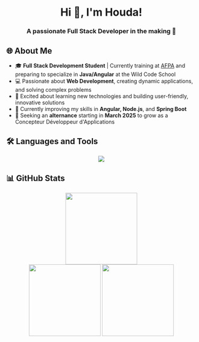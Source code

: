 <h1 align="center">Hi 👋, I'm Houda!</h1>
<h3 align="center">A passionate Full Stack Developer in the making 🚀</h3>



## 🌐 About Me  

- 🎓 **Full Stack Development Student** | Currently training at [AFPA](https://www.afpa.fr/) and preparing to specialize in **Java/Angular** at the Wild Code School  
- 💻 Passionate about **Web Development**, creating dynamic applications, and solving complex problems  
- 🚀 Excited about learning new technologies and building user-friendly, innovative solutions  
- 🌱 Currently improving my skills in **Angular, Node.js**, and **Spring Boot**  
- 🎯 Seeking an **alternance** starting in **March 2025** to grow as a Concepteur Développeur d'Applications  


## 🛠️ Languages and Tools  

<p align="center">
    <img src="https://skillicons.dev/icons?i=html,css,js,ts,angular,java,python,nodejs,git,docker,postgresql,mysql,vscodium,eclipse,spring,react&theme=dark&perline=8" />
</p>



## 📊 GitHub Stats  

<div align="center">
  <img src="http://github-profile-summary-cards.vercel.app/api/cards/profile-details?username=HoudaAsma&theme=github_dark" height="190" />
</div>
<div align="center">
  <img src="http://github-profile-summary-cards.vercel.app/api/cards/repos-per-language?username=HoudaAsma&theme=github_dark" height="190" />
  <img src="http://github-profile-summary-cards.vercel.app/api/cards/productive-time?username=HoudaAsma&theme=github_dark&utcOffset=1" height="190" />
</div>

